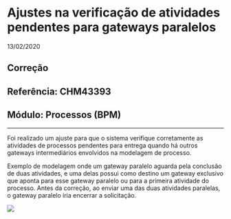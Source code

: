 # Ajustes na verificação de atividades pendentes para gateways paralelos
13/02/2020
## Correção
## Referência: CHM43393
## Módulo: Processos (BPM)
***

Foi realizado um ajuste para que o sistema verifique corretamente as atividades de processos pendentes para entrega quando há outros gateways intermediários envolvidos na modelagem de processo.

Exemplo de modelagem onde um gateway paralelo aguarda pela conclusão de duas atividades, e uma delas possui como destino um gateway exclusivo que aponta para esse gateway paralelo ou para a primeira atividade do processo. Antes da correção, ao enviar uma das duas atividades paralelas, o gateway paralelo iria encerrar a solicitação.

![]([PATH_IMG]/CHM43393_modelagem_exemplo.png)
